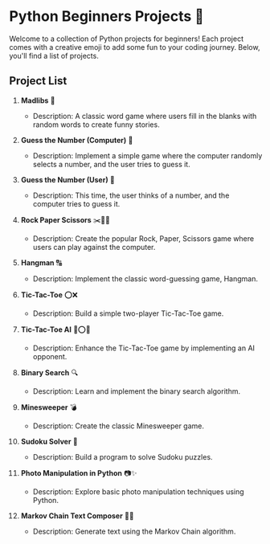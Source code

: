 # Python Beginners Projects 🚀

Welcome to a collection of Python projects for beginners! Each project comes with a creative emoji to add some fun to your coding journey. Below, you'll find a list of projects.

## Project List

1. **Madlibs** 💬
   - Description: A classic word game where users fill in the blanks with random words to create funny stories.

2. **Guess the Number (Computer)** 🧠
   - Description: Implement a simple game where the computer randomly selects a number, and the user tries to guess it.

3. **Guess the Number (User)** 🤖
   - Description: This time, the user thinks of a number, and the computer tries to guess it.

4. **Rock Paper Scissors** ✂️📄🗿
   - Description: Create the popular Rock, Paper, Scissors game where users can play against the computer.

5. **Hangman** 🔠
   - Description: Implement the classic word-guessing game, Hangman.

6. **Tic-Tac-Toe** ⭕❌
   - Description: Build a simple two-player Tic-Tac-Toe game.

7. **Tic-Tac-Toe AI** 🤖⭕❌
   - Description: Enhance the Tic-Tac-Toe game by implementing an AI opponent.

8. **Binary Search** 🔍
   - Description: Learn and implement the binary search algorithm.

9. **Minesweeper** 💣
   - Description: Create the classic Minesweeper game.

10. **Sudoku Solver** 🧩
    - Description: Build a program to solve Sudoku puzzles.

11. **Photo Manipulation in Python** 📷✨
    - Description: Explore basic photo manipulation techniques using Python.

12. **Markov Chain Text Composer** 📜🎶
    - Description: Generate text using the Markov Chain algorithm.


